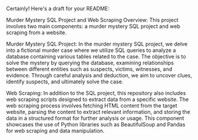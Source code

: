 
Certainly! Here's a draft for your README:

Murder Mystery SQL Project and Web Scraping
Overview:
This project involves two main components: a murder mystery SQL project and web scraping from a website.

Murder Mystery SQL Project:
In the murder mystery SQL project, we delve into a fictional murder case where we utilize SQL queries to analyze a database containing various tables related to the case. The objective is to solve the mystery by querying the database, examining relationships between different entities such as suspects, victims, witnesses, and evidence. Through careful analysis and deduction, we aim to uncover clues, identify suspects, and ultimately solve the case.

Web Scraping:
In addition to the SQL project, this repository also includes web scraping scripts designed to extract data from a specific website. The web scraping process involves fetching HTML content from the target website, parsing the content to extract relevant information, and storing the data in a structured format for further analysis or usage. This component showcases the use of Python libraries such as BeautifulSoup and Pandas for web scraping and data manipulation.
